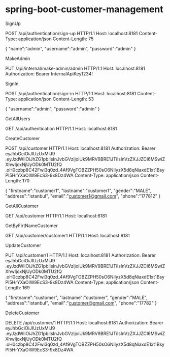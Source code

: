 # spring-boot-customer-management

SignUp

POST /api/authentication/sign-up HTTP/1.1
Host: localhost:8181
Content-Type: application/json
Content-Length: 75

{ 
    "name":"admin",
    "username":"admin",
    "password":"admin"
}

MakeAdmin

PUT /api/internal/make-admin/admin HTTP/1.1
Host: localhost:8181
Authorization: Bearer InternalApiKey1234!

SignIn

POST /api/authentication/sign-in HTTP/1.1
Host: localhost:8181
Content-Type: application/json
Content-Length: 53

{
    "username":"admin",
    "password":"admin"
}

GetAllUsers

GET /api/authentication HTTP/1.1
Host: localhost:8181

CreateCustomer

POST /api/customer HTTP/1.1
Host: localhost:8181
Authorization: Bearer eyJhbGciOiJIUzUxMiJ9
.eyJzdWIiOiJhZG1pbiIsInJvbGVzIjoiUk9MRV9BRE1JTiIsInVzZXJJZCI6MSwiZXhwIjoxNjUyODk0MTU2fQ
.oH0czbp8C42Fwi3q0zd_4Af9VgTOBZZPH50sO6NIlyzX5d8qNiaxdE1xt1BsyPI5HrYXaOIW9EcS3-9x8Dz4WA
Content-Type: application/json
Content-Length: 170

{
    "firstname":"customer1",
    "lastname":"customer1",
    "gender":"MALE",
    "address":"istanbul",
    "email":"customer1@gmail.com",
    "phone":"177812"
}

GetAllCustomer

GET /api/customer HTTP/1.1
Host: localhost:8181

GetByFirtNameCustomer

GET /api/customer/customer1 HTTP/1.1
Host: localhost:8181

UpdateCustomer

PUT /api/customer/1 HTTP/1.1
Host: localhost:8181
Authorization: Bearer eyJhbGciOiJIUzUxMiJ9
.eyJzdWIiOiJhZG1pbiIsInJvbGVzIjoiUk9MRV9BRE1JTiIsInVzZXJJZCI6MSwiZXhwIjoxNjUyODk0MTU2fQ
.oH0czbp8C42Fwi3q0zd_4Af9VgTOBZZPH50sO6NIlyzX5d8qNiaxdE1xt1BsyPI5HrYXaOIW9EcS3-9x8Dz4WA
Content-Type: application/json
Content-Length: 169

{
     "firstname":"customer",
    "lastname":"customer",
    "gender":"MALE",
    "address":"istanbul",
    "email":"customer@gmail.com",
    "phone":"17782"
}

DeleteCustomer

DELETE /api/customer/1 HTTP/1.1
Host: localhost:8181
Authorization: Bearer eyJhbGciOiJIUzUxMiJ9
.eyJzdWIiOiJhZG1pbiIsInJvbGVzIjoiUk9MRV9BRE1JTiIsInVzZXJJZCI6MSwiZXhwIjoxNjUyODk0MTU2fQ
.oH0czbp8C42Fwi3q0zd_4Af9VgTOBZZPH50sO6NIlyzX5d8qNiaxdE1xt1BsyPI5HrYXaOIW9EcS3-9x8Dz4WA
